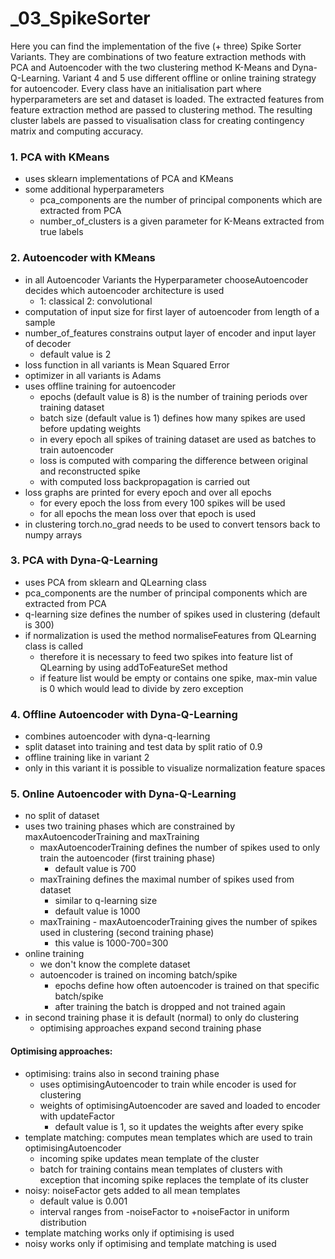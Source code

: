 # _03_SpikeSorter

Here you can find the implementation of the five (+ three) Spike Sorter Variants. They are combinations 
of two feature extraction methods with PCA and Autoencoder with the two clustering method K-Means and Dyna-Q-Learning.
Variant 4 and 5 use different offline or online training strategy for autoencoder.
Every class have an initialisation part where hyperparameters are set and dataset is loaded. 
The extracted features from feature extraction method are passed to clustering method. 
The resulting cluster labels are passed to visualisation class for creating contingency matrix and computing accuracy.

### 1. PCA with KMeans
- uses sklearn implementations of PCA and KMeans
- some additional hyperparameters
  - pca_components are the number of principal components which are extracted from PCA
  - number_of_clusters is a given parameter for K-Means extracted from true labels
### 2. Autoencoder with KMeans
- in all Autoencoder Variants the Hyperparameter chooseAutoencoder decides which autoencoder architecture is used
  - 1: classical 2: convolutional
- computation of input size for first layer of autoencoder from length of a sample
- number_of_features constrains output layer of encoder and input layer of decoder
  - default value is 2
- loss function in all variants is Mean Squared Error 
- optimizer in all variants is Adams
- uses offline training for autoencoder
  - epochs (default value is 8) is the number of training periods over training dataset
  - batch size (default value is 1) defines how many spikes are used before updating weights
  - in every epoch all spikes of training dataset are used as batches to train autoencoder 
  - loss is computed with comparing the difference between original and reconstructed spike
  - with computed loss backpropagation is carried out
- loss graphs are printed for every epoch and over all epochs
  - for every epoch the loss from every 100 spikes will be used
  - for all epochs the mean loss over that epoch is used
- in clustering torch.no_grad needs to be used to convert tensors back to numpy arrays
### 3. PCA with Dyna-Q-Learning
- uses PCA from sklearn and QLearning class
- pca_components are the number of principal components which are extracted from PCA
- q-learning size defines the number of spikes used in clustering (default is 300)
- if normalization is used the method normaliseFeatures from QLearning class is called
  - therefore it is necessary to feed two spikes into feature list of QLearning by using addToFeatureSet method
  - if feature list would be empty or contains one spike, max-min value is 0 which would lead to divide by zero exception
### 4. Offline Autoencoder with Dyna-Q-Learning
- combines autoencoder with dyna-q-learning 
- split dataset into training and test data by split ratio of 0.9
- offline training like in variant 2
- only in this variant it is possible to visualize normalization feature spaces
### 5. Online Autoencoder with Dyna-Q-Learning
- no split of dataset
- uses two training phases which are constrained by maxAutoencoderTraining and maxTraining
  - maxAutoencoderTraining defines the number of spikes used to only train the autoencoder (first training phase)
    - default value is 700
  - maxTraining defines the maximal number of spikes used from dataset
    - similar to q-learning size 
    - default value is 1000
  - maxTraining - maxAutoencoderTraining gives the number of spikes used in clustering (second training phase) 
    - this value is 1000-700=300
- online training
  - we don't know the complete dataset 
  - autoencoder is trained on incoming batch/spike
    - epochs define how often autoencoder is trained on that specific batch/spike
    - after training the batch is dropped and not trained again
- in second training phase it is default (normal) to only do clustering
  - optimising approaches expand second training phase

#### Optimising approaches:
- optimising: trains also in second training phase
  - uses optimisingAutoencoder to train while encoder is used for clustering
  - weights of optimisingAutoencoder are saved and loaded to encoder with updateFactor
    - default value is 1, so it updates the weights after every spike
- template matching: computes mean templates which are used to train optimisingAutoencoder
  - incoming spike updates mean template of the cluster
  - batch for training contains mean templates of clusters with exception that incoming spike replaces the template of its cluster
- noisy: noiseFactor gets added to all mean templates
  - default value is 0.001 
  - interval ranges from -noiseFactor to +noiseFactor in uniform distribution
- template matching works only if optimising is used
- noisy works only if optimising and template matching is used